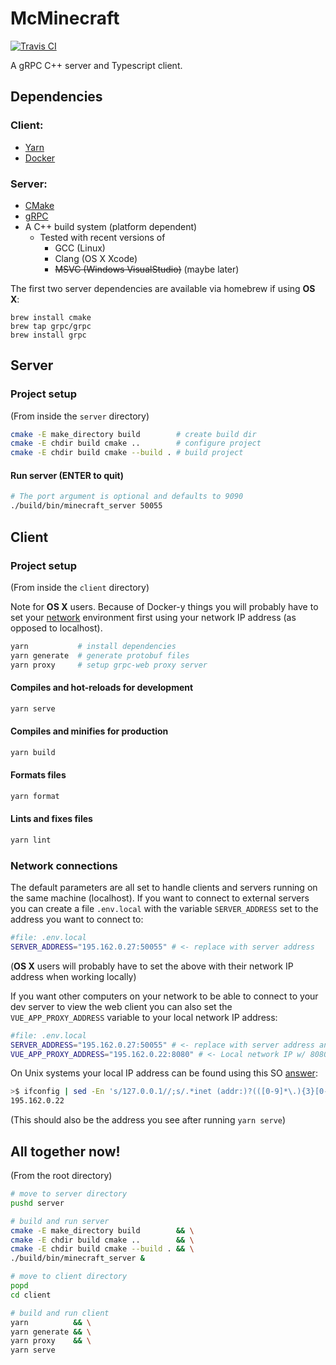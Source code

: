 # McMinecraft

[![Travis CI][travis-badge]][travis-link]

A gRPC C++ server and Typescript client.

## Dependencies

### Client:

- [Yarn](https://yarnpkg.com/lang/en/docs/install)
- [Docker](https://docs.docker.com/install/)

### Server:

- [CMake](https://cmake.org/download/)
- [gRPC](https://github.com/grpc/grpc/blob/master/BUILDING.md)
- A C++ build system (platform dependent)
  - Tested with recent versions of
    - GCC (Linux)
    - Clang (OS X Xcode)
    - ~~MSVC (Windows VisualStudio)~~ (maybe later)

The first two server dependencies are available via homebrew if using **OS X**:

```
brew install cmake
brew tap grpc/grpc
brew install grpc
```

## Server

### Project setup

(From inside the `server` directory)

```bash
cmake -E make_directory build        # create build dir
cmake -E chdir build cmake ..        # configure project
cmake -E chdir build cmake --build . # build project
```

#### Run server (ENTER to quit)

```bash
# The port argument is optional and defaults to 9090
./build/bin/minecraft_server 50055
```

## Client

### Project setup

(From inside the `client` directory)

Note for **OS X** users. Because of Docker-y things you will probably have to set your [network](#network-connections) environment first using your network IP address (as opposed to localhost).

```bash
yarn           # install dependencies
yarn generate  # generate protobuf files
yarn proxy     # setup grpc-web proxy server
```

#### Compiles and hot-reloads for development

```bash
yarn serve
```

#### Compiles and minifies for production

```bash
yarn build
```

#### Formats files

```bash
yarn format
```

#### Lints and fixes files

```bash
yarn lint
```

### Network connections

The default parameters are all set to handle clients and servers running on the same machine (localhost). If you want to connect to external servers you can create a file `.env.local` with the variable `SERVER_ADDRESS` set to the address you want to connect to:

```bash
#file: .env.local
SERVER_ADDRESS="195.162.0.27:50055" # <- replace with server address

```

(**OS X** users will probably have to set the above with their network IP address when working locally)

If you want other computers on your network to be able to connect to your dev server to view the web client you can also set the `VUE_APP_PROXY_ADDRESS` variable to your local network IP address:

```bash
#file: .env.local
SERVER_ADDRESS="195.162.0.27:50055" # <- replace with server address and port
VUE_APP_PROXY_ADDRESS="195.162.0.22:8080" # <- Local network IP w/ 8080 port

```

On Unix systems your local IP address can be found using this SO [answer](https://stackoverflow.com/a/13322549/4832835):

```bash
>$ ifconfig | sed -En 's/127.0.0.1//;s/.*inet (addr:)?(([0-9]*\.){3}[0-9]*).*/\2/p'
195.162.0.22
```

(This should also be the address you see after running `yarn serve`)

## All together now!

(From the root directory)

```bash
# move to server directory
pushd server

# build and run server
cmake -E make_directory build        && \
cmake -E chdir build cmake ..        && \
cmake -E chdir build cmake --build . && \
./build/bin/minecraft_server &

# move to client directory
popd
cd client

# build and run client
yarn          && \
yarn generate && \
yarn proxy    && \
yarn serve

```

[travis-badge]: https://travis-ci.org/LoganBarnes/mcminecraft.svg?
[travis-link]: https://travis-ci.org/LoganBarnes/mcminecraft
